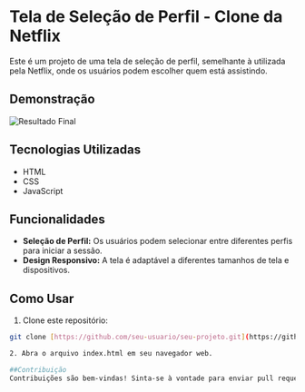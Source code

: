 # Tela de Seleção de Perfil - Clone da Netflix

Este é um projeto de uma tela de seleção de perfil, semelhante à utilizada pela Netflix, onde os usuários podem escolher quem está assistindo.

## Demonstração

![Resultado Final](https://img001.prntscr.com/file/img001/x34pMw2IT-uFYhaEeFMlrw.png)

## Tecnologias Utilizadas

- HTML
- CSS
- JavaScript

## Funcionalidades

- **Seleção de Perfil:** Os usuários podem selecionar entre diferentes perfis para iniciar a sessão.
- **Design Responsivo:** A tela é adaptável a diferentes tamanhos de tela e dispositivos.

## Como Usar

1. Clone este repositório:

```bash
git clone [https://github.com/seu-usuario/seu-projeto.git](https://github.com/JoaoFernandesXD/profile-netflix.git)

2. Abra o arquivo index.html em seu navegador web.

##Contribuição
Contribuições são bem-vindas! Sinta-se à vontade para enviar pull requests com melhorias, correções de bugs, etc.
